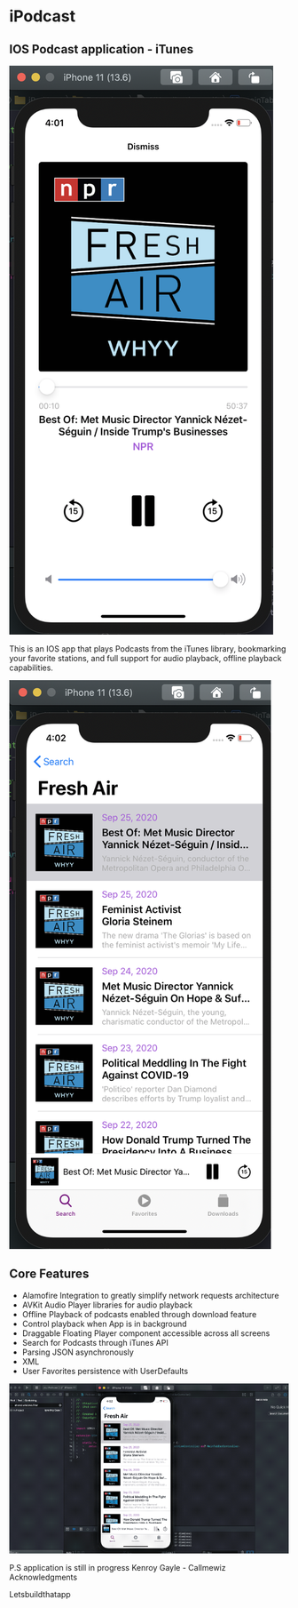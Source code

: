 # iPodcast
## IOS Podcast application - iTunes
![IPod screenshots](Documentation/main.png)


This is an IOS app that plays Podcasts from the iTunes library, bookmarking your favorite stations, and full support for audio playback, offline playback capabilities. 

![IPod screenshots](Documentation/ipod1.png)

## Core Features
- Alamofire Integration to greatly simplify network requests architecture
- AVKit Audio Player libraries for audio playback
- Offline Playback of podcasts enabled through download feature
- Control playback when App is in background
- Draggable Floating Player component accessible across all screens
- Search for Podcasts through iTunes API
- Parsing JSON asynchronously
- XML
- User Favorites persistence with UserDefaults

![IPod screenshots](Documentation/ipod.gif)

P.S application is still in progress
Kenroy Gayle - Callmewiz
Acknowledgments

Letsbuildthatapp